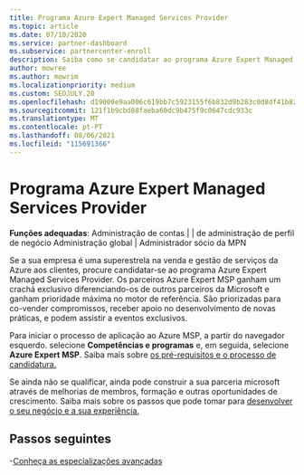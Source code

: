 ```yaml
---
title: Programa Azure Expert Managed Services Provider
ms.topic: article
ms.date: 07/10/2020
ms.service: partner-dashboard
ms.subservice: partnercenter-enroll
description: Saiba como se candidatar ao programa Azure Expert Managed Services Provider para se destacar de outros parceiros e ganhar prioridade máxima no motor de referência.
author: mowree
ms.author: mowrim
ms.localizationpriority: medium
ms.custom: SEOJULY.20
ms.openlocfilehash: d19000e9aa006c619bb7c5923155f6b832d9b283c0d8df41b82f8a02aeb3ba6c
ms.sourcegitcommit: 121f1b9cbd88faeba60dc9b475f9c0647cdc933c
ms.translationtype: MT
ms.contentlocale: pt-PT
ms.lasthandoff: 08/06/2021
ms.locfileid: "115691366"
---
```

# <a name="azure-expert-managed-services-provider-program"></a>Programa Azure Expert Managed Services Provider

**Funções adequadas**: Administração de contas | | de administração de perfil de negócio Administração global | Administrador sócio da MPN

Se a sua empresa é uma superestrela na venda e gestão de serviços da Azure aos clientes, procure candidatar-se ao programa Azure Expert Managed Services Provider. Os parceiros Azure Expert MSP ganham um crachá exclusivo diferenciando-os de outros parceiros da Microsoft e ganham prioridade máxima no motor de referência. São priorizadas para co-vender compromissos, receber apoio no desenvolvimento de novas práticas, e podem assistir a eventos exclusivos.

Para iniciar o processo de aplicação ao Azure MSP, a partir do navegador esquerdo. selecione **Competências e programas** e, em seguida, selecione **Azure Expert MSP**. Saiba mais sobre [os pré-requisitos e o processo de candidatura.](https://partner.microsoft.com/membership/azure-expert-msp) 

Se ainda não se qualificar, ainda pode construir a sua parceria microsoft através de melhorias de membros, formação e outras oportunidades de crescimento.
Saiba mais sobre os passos que pode tomar para [desenvolver o seu negócio e a sua experiência.](https://partner.microsoft.com/membership/azure-expert-msp)

## <a name="next-steps"></a>Passos seguintes

-[Conheça as especializações avançadas](advanced-specializations.md)